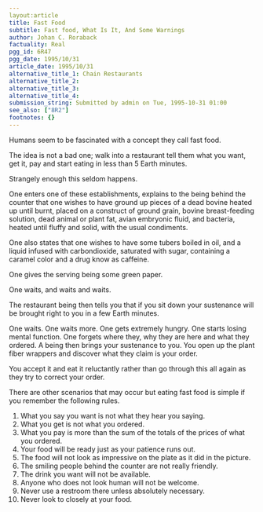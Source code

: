 ```yaml
---
layout:article
title: Fast Food
subtitle: Fast food, What Is It, And Some Warnings
author: Johan C. Roraback
factuality: Real
pgg_id: 6R47
pgg_date: 1995/10/31
article_date: 1995/10/31
alternative_title_1: Chain Restaurants
alternative_title_2: 
alternative_title_3: 
alternative_title_4: 
submission_string: Submitted by admin on Tue, 1995-10-31 01:00
see_also: ["8R2"]
footnotes: {}
---
```

<div>
<p>Humans seem to be fascinated with a concept they call fast food.</p>
<p>The idea is not a bad one; walk into a restaurant tell them what you want, get it, pay and start eating in less than 5 Earth minutes.</p>
<p>Strangely enough this seldom happens.</p>
<p>One enters one of these establishments, explains to the being behind the counter that one wishes to have ground up pieces of a dead bovine heated up until burnt, placed on a construct of ground grain, bovine breast-feeding solution, dead animal or plant fat, avian embryonic fluid, and bacteria, heated until fluffy and solid, with the usual condiments.</p>
<p>One also states that one wishes to have some tubers boiled in oil, and a liquid infused with carbondioxide, saturated with sugar, containing a caramel color and a drug know as caffeine.</p>
<p>One gives the serving being some green paper.</p>
<p>One waits, and waits and waits.</p>
<p>The restaurant being then tells you that if you sit down your sustenance will be brought right to you in a few Earth minutes.</p>
<p>One waits. One waits more. One gets extremely hungry. One starts losing mental function. One forgets where they, why they are here and what they ordered. A being then brings your sustenance to you. You open up the plant fiber wrappers and discover what they claim is your order.</p>
<p>You accept it and eat it reluctantly rather than go through this all again as they try to correct your order.</p>
<p>There are other scenarios that may occur but eating fast food is simple if you remember the following rules.</p>
<ol>
<li value="1">What you say you want is not what they hear you saying.</li>
<li value="2">What you get is not what you ordered.</li>
<li value="3">What you pay is more than the sum of the totals of the prices of what you ordered.</li>
<li value="4">Your food will be ready just as your patience runs out.</li>
<li value="5">The food will not look as impressive on the plate as it did in the picture.</li>
<li value="6">The smiling people behind the counter are not really friendly.</li>
<li value="7">The drink you want will not be available.</li>
<li value="8">Anyone who does not look human will not be welcome.</li>
<li value="9">Never use a restroom there unless absolutely necessary.</li>
<li value="10">Never look to closely at your food.</li>
</ol>
</div>
